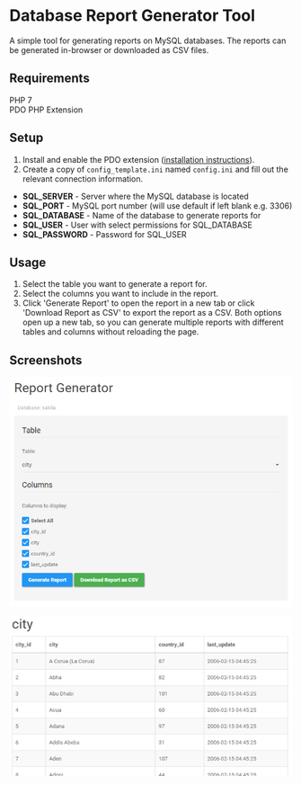 # Database Report Generator Tool  
A simple tool for generating reports on MySQL databases. The reports can be generated in-browser or downloaded as CSV files.  

## Requirements
PHP 7  
PDO PHP Extension  

## Setup
1. Install and enable the PDO extension ([installation instructions][3e07ed03]).  
2. Create a copy of `config_template.ini` named `config.ini` and fill out the relevant connection information.  
  - **SQL_SERVER** - Server where the MySQL database is located  
  - **SQL_PORT** - MySQL port number (will use default if left blank e.g. 3306)  
  - **SQL_DATABASE** - Name of the database to generate reports for  
  - **SQL_USER** - User with select permissions for SQL_DATABASE  
  - **SQL_PASSWORD** - Password for SQL_USER  

## Usage
1. Select the table you want to generate a report for.  
2. Select the columns you want to include in the report.  
3. Click 'Generate Report' to open the report in a new tab or click 'Download Report as CSV' to export the report as a CSV. Both options open up a new tab, so you can generate multiple reports with different tables and columns without reloading the page.  

## Screenshots
![Index page screenshot](res/img/screenshots/screen0.PNG)  

![Generated report screenshot](res/img/screenshots/screen1.PNG)


  [3e07ed03]: http://php.net/manual/en/pdo.installation.php "PDO Installation"
